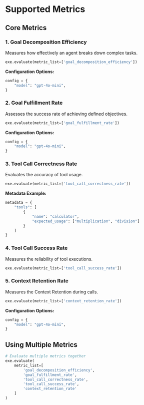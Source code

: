 # Supported Metrics

## Core Metrics

### 1. Goal Decomposition Efficiency
Measures how effectively an agent breaks down complex tasks.

```python
exe.evaluate(metric_list=['goal_decomposition_efficiency'])
```

**Configuration Options:**
```python
config = {
    "model": "gpt-4o-mini",
}
```

### 2. Goal Fulfillment Rate
Assesses the success rate of achieving defined objectives.

```python
exe.evaluate(metric_list=['goal_fulfillment_rate'])
```

**Configuration Options:**
```python
config = {
    "model": "gpt-4o-mini",
}
```

### 3. Tool Call Correctness Rate
Evaluates the accuracy of tool usage.

```python
exe.evaluate(metric_list=['tool_call_correctness_rate'])
```

**Metadata Example:**
```python
metadata = {
    "tools": [
        {
            "name": "calculator",
            "expected_usage": ["multiplication", "division"]
        }
    ]
}
```

### 4. Tool Call Success Rate
Measures the reliability of tool executions.

```python
exe.evaluate(metric_list=['tool_call_success_rate'])
```

### 5. Context Retention Rate
Measures the Context Retention during calls.

```python
exe.evaluate(metric_list=['context_retention_rate'])
```

**Configuration Options:**
```python
config = {
    "model": "gpt-4o-mini",
}
```

## Using Multiple Metrics
```python
# Evaluate multiple metrics together
exe.evaluate(
    metric_list=[
        'goal_decomposition_efficiency',
        'goal_fulfillment_rate',
        'tool_call_correctness_rate',
        'tool_call_success_rate',
        'context_retention_rate'
    ]
)
